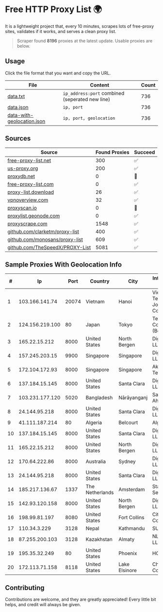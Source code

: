 
# Free HTTP Proxy List 🌍

It is a lightweight project that, every 10 minutes, scrapes lots of free-proxy sites, validates if it works, and serves a clean proxy list.


> Scraper found **8196** proxies at the latest update. Usable proxies are below.

## Usage

Click the file format that you want and copy the URL.


|File|Content|Count|
|----|-------|-----|
|[data.txt](https://raw.githubusercontent.com/themiralay/Proxy-List-World/master/data.txt)|`ip_address:port` combined (seperated new line)|736|
|[data.json](https://raw.githubusercontent.com/themiralay/Proxy-List-World/master/data.json)|`ip, port`|736|
|[data-with-geolocation.json](https://raw.githubusercontent.com/themiralay/Proxy-List-World/master/data-with-geolocation.json)|`ip, port, geolocation`|736|

## Sources

|Source|Found Proxies|Succeed|
|------|-------------|-------|
|[free-proxy-list.net](https://free-proxy-list.net)|300|✅|
|[us-proxy.org](https://www.us-proxy.org)|200|✅|
|[proxydb.net](http://proxydb.net)|0|🚫|
|[free-proxy-list.com](https://free-proxy-list.com/?page=&port=&type%5B%5D=http&type%5B%5D=https&up_time=0&search=Search)|0|✅|
|[proxy-list.download](https://www.proxy-list.download/HTTP)|26|✅|
|[vpnoverview.com](https://vpnoverview.com/privacy/anonymous-browsing/free-proxy-servers)|32|✅|
|[proxyscan.io](https://www.proxyscan.io)|0|🚫|
|[proxylist.geonode.com](https://proxylist.geonode.com/api/proxy-list?limit=300&page=1&sort_by=lastChecked&sort_type=desc&protocols=http,https)|0|✅|
|[proxyscrape.com](https://api.proxyscrape.com/v2/?request=displayproxies&protocol=http&timeout=10000&country=all&ssl=all&anonymity=all)|1548|✅|
|[github.com/clarketm/proxy-list](https://raw.githubusercontent.com/clarketm/proxy-list/master/proxy-list-raw.txt)|400|✅|
|[github.com/monosans/proxy-list](https://raw.githubusercontent.com/monosans/proxy-list/main/proxies/http.txt)|609|✅|
|[github.com/TheSpeedX/PROXY-List](https://raw.githubusercontent.com/TheSpeedX/PROXY-List/master/http.txt)|5081|✅|


## Sample Proxies With Geolocation Info

|#|Ip|Port|Country|City|Internet Service Provider|
|-|--|----|-------|----|-------------------------|
|1|103.166.141.74|20074|Vietnam|Hanoi|Viet NAM Cloud Technology Joint Stock Company|
|2|124.156.219.100|80|Japan|Tokyo|Tencent Cloud Computing (Beijing) Co|
|3|165.22.15.212|8000|United States|North Bergen|DigitalOcean, LLC|
|4|157.245.203.15|9900|Singapore|Singapore|DigitalOcean, LLC|
|5|172.104.172.93|8000|Singapore|Singapore|Akamai Technologies|
|6|137.184.15.145|8000|United States|Santa Clara|DigitalOcean, LLC|
|7|103.231.177.120|5020|Bangladesh|Nārāyanganj|Sayed Farhad Ahmed|
|8|24.144.95.218|8000|United States|Santa Clara|DigitalOcean, LLC|
|9|41.111.187.214|80|Algeria|Belcourt|Algerie Telecom|
|10|137.184.15.145|8000|United States|Santa Clara|DigitalOcean, LLC|
|11|165.22.15.212|8000|United States|North Bergen|DigitalOcean, LLC|
|12|170.64.222.86|8000|Australia|Sydney|DigitalOcean, LLC|
|13|24.144.95.218|8000|United States|Santa Clara|DigitalOcean, LLC|
|14|185.217.136.67|1337|The Netherlands|Amsterdam|Stallion Network Services Limited|
|15|142.93.120.158|8000|United States|North Bergen|DigitalOcean, LLC|
|16|198.99.81.197|8080|United States|Fort Collins|City of Fort Collins|
|17|110.34.3.229|3128|Nepal|Kathmandu|SUBISU C7|
|18|87.255.200.103|3128|Kazakhstan|Almaty|NLS Kazakhstan LLC|
|19|195.35.32.249|80|United States|Phoenix|HOSTINGER US|
|20|172.113.71.158|8118|United States|Lake Elsinore|Charter Communications|



## Contributing

Contributions are welcome, and they are greatly appreciated! Every
little bit helps, and credit will always be given.

